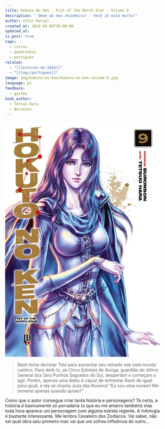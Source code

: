 ```yaml
---
title: Hokuto No Ken - Fist of the North Star - Volume 9
description: " Omae wa mou shindeiru! - Você Já está morto!"
author: Vítor Marçal
created_at: 2024-04-09T20:00:00
updated_at: 
is_post: true
tags:
  - livros
  - quadrinhos
  - portugues
related:
  - "[[leituras-de-2024]]"
  - "[[tags/portugues]]"
image: img/hokuto-no-ken/hokuto-no-ken-volume-9.jpg
language: pt
feedback:
  - gostei
book_author:
  - Tetsuo Hara
  - Buronson
---
```


![hokuto-no-ken-volume-9](img/hokuto-no-ken/hokuto-no-ken-volume-9.jpg)

> Raoh tenta derrotar Toki para aumentar seu reinado sob este mundo caótico. Para detê-lo, as Cinco Estrelas de Auriga, guardiãs do último General dos Seis Punhos Sagrados do Sul, despertam e começam a agir. Porém, apenas uma delas é capaz de enfrentar Raoh de igual para igual, e ela se chama Juza das Nuvens! “Eu sou uma nuvem! Me moverei apenas quando quiser!”

Como que o autor consegue criar tanta história e personagens? Tá certo, a história é basicamente só porradaria (o que eu me amarro também) mas toda hora aparece um personagem com alguma estrela regente. A mitologia é bastante interessante. Me lembra Cavaleiro dos Zodíacos. Vai saber, não sei qual obra saiu primeiro mas vai que um sofreu influência do outro...